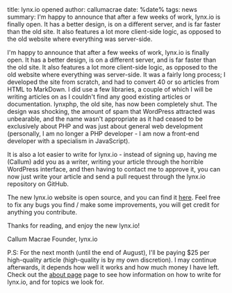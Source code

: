 <info>
title: lynx.io opened
author: callumacrae
date: %date%
tags: news
summary: I'm happy to announce that after a few weeks of work, lynx.io is finally open. It has a better design, is on a different server, and is far faster than the old site. It also features a lot more client-side logic, as opposed to the old website where everything was server-side.
</info>

I'm happy to announce that after a few weeks of work, lynx.io is finally open. It has a better design, is on a different server, and is far faster than the old site. It also features a lot more client-side logic, as opposed to the old website where everything was server-side. It was a fairly long process; I developed the site from scratch, and had to convert 40 or so articles from HTML to MarkDown. I did use a few libraries, a couple of which I will be writing articles on as I couldn't find any good existing articles or documentation. lynxphp, the old site, has now been completely shut. The design was shocking, the amount of spam that WordPress attracted was unbearable, and the name wasn't appropriate as it had ceased to be exclusively about PHP and was just about general web development (personally, I am no longer a PHP developer - I am now a front-end developer with a specialism in JavaScript).

It is also a lot easier to write for lynx.io - instead of signing up, having me (Callum) add you as a writer, writing your article through the horrible WordPress interface, and then having to contact me to approve it, you can now just write your article and send a pull request through the lynx.io repository on GitHub.

The new lynx.io website is open source, and you can find it [here](https://github.com/callumacrae/lynx.io/). Feel free to fix any bugs you find / make some improvements, you will get credit for anything you contribute.

Thanks for reading, and enjoy the new lynx.io!

Callum Macrae
Founder, lynx.io

P.S: For the next month (until the end of August), I'll be paying $25 per high-quality article (high-quality is by my own discretion). I may continue afterwards, it depends how well it works and how much money I have left. Check out the [about page](http://lynx.io/about) page to see how information on how to write for lynx.io, and for topics we look for.